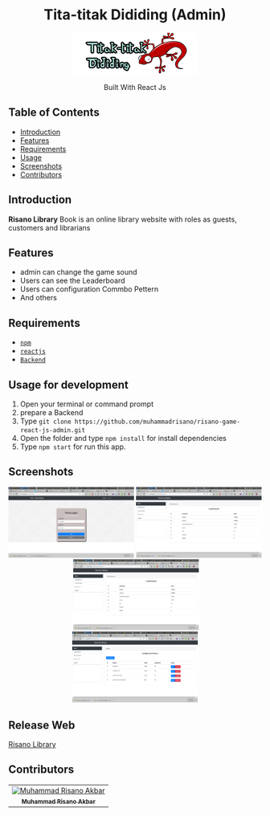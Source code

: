 <h1 align="center">Tita-titak Dididing (Admin)</h1>
<p align="center">
  <img width="250" src="./src/assets/images/git/iconsayaa.png"/>
</p>
<p align="center">
  Built With React Js
 </p>

## Table of Contents

- [Introduction](#introduction)
- [Features](#features)
- [Requirements](#requirements)
- [Usage](#usage-for-development)
- [Screenshots](#screenshots)
- [Contributors](#contributors)

## Introduction
**Risano Library** Book is an online library website with roles as guests, customers and librarians

## Features
* admin can change the game sound
* Users can see the Leaderboard
* Users can configuration Commbo Pettern
* And others

## Requirements
* [`npm`](https://www.npmjs.com/get-npm)
* [`reactjs`](https://reactjs.org/docs/getting-started.html)
* [`Backend`](https://github.com/muhammadrisano/risano-game-backend-express)

## Usage for development
1. Open your terminal or command prompt
2. prepare a Backend
3. Type `git clone https://github.com/muhammadrisano/risano-game-react-js-admin.git`
4. Open the folder and type `npm install` for install dependencies
5. Type `npm start` for run this app.

## Screenshots
<div align="center">
  
  <img width="250" src="./src/assets/images/git/login.png">
  <img width="250" src="./src/assets/images/git/leaderboard.png">
  <img width="250" src="">
  <img width="250" src="./src/assets/images/git/leaderboard.png">
    <img width="250" src="./src/assets/images/git/combopattern.png">
</div>

## Release Web
[Risano Library](http://library.muhammadrisano.online)

## Contributors
<center>
  <table>
    <tr>
      <td align="center">
        <a href="https://github.com/muhammadrisano/">
          <img width="100" src="https://avatars3.githubusercontent.com/u/47690080?s=460&v=4" alt="Muhammad Risano Akbar"><br/>
          <sub><b>Muhammad Risano Akbar</b></sub>
        </a>
      </td>
    </tr>
  </table>
</center>
